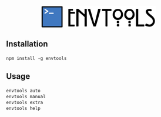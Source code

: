 <p align="center">
  <a href="http://aversini.github.io/envtools/">
    <img height="59" width="312"
    src="https://raw.githubusercontent.com/aversini/envtools/master/data/assets/images/envtools-2x.png">
  </a>
</p>

## Installation

```
npm install -g envtools
```

## Usage

```
envtools auto
envtools manual
envtools extra
envtools help
```
